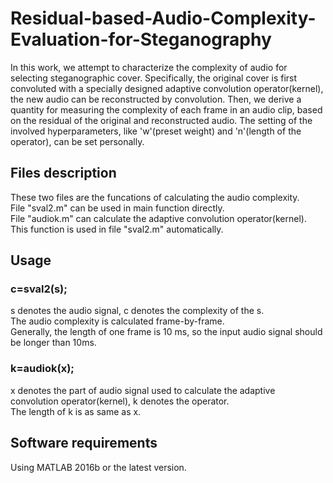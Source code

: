 # Residual-based-Audio-Complexity-Evaluation-for-Steganography
In this work, we attempt to characterize the complexity of audio for selecting steganographic cover. Specifically, the original cover is first convoluted with a specially designed adaptive convolution operator(kernel), the new audio can be reconstructed by convolution. Then, we derive a quantity for measuring the complexity of each frame in an audio clip, based on the residual of the original and reconstructed audio. The setting of the involved hyperparameters, like 'w'(preset weight) and 'n'(length of the operator), can be set personally.


## Files description
These two files are the funcations of calculating the audio complexity.<br>
File "sval2.m" can be used in main function directly.<br>
File "audiok.m" can calculate the adaptive convolution operator(kernel). This function is used in file "sval2.m" automatically.


## Usage
### c=sval2(s);
s denotes the audio signal, c denotes the complexity of the s.<br>
The audio complexity is calculated frame-by-frame.<br>
Generally, the length of one frame is 10 ms, so the input audio signal should be longer than 10ms.
### k=audiok(x);
x denotes the part of audio signal used to calculate the adaptive convolution operator(kernel), k denotes the operator. <br>
The length of k is as same as x.


## Software requirements
Using MATLAB 2016b or the latest version.


